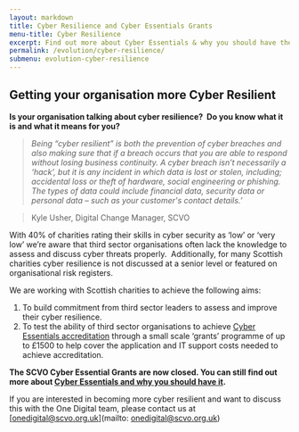 ```yaml
---
layout: markdown
title: Cyber Resilience and Cyber Essentials Grants 
menu-title: Cyber Resilience
excerpt: Find out more about Cyber Essentials & why you should have them
permalink: /evolution/cyber-resilience/
submenu: evolution-cyber-resilience
---
```


## Getting your organisation more Cyber Resilient

**Is your organisation talking about cyber resilience?  Do you know what it is and what it means for you?**

>*Being “cyber resilient” is both the prevention of cyber breaches and also making sure that if a breach occurs that you are able to respond without losing business continuity. A cyber breach isn’t necessarily a ‘hack’, but it is any incident in which data is lost or stolen, including; accidental loss or theft of hardware, social engineering or phishing. The types of data could include financial data, security data or personal data – such as your customer's contact details.’*

> Kyle Usher, Digital Change Manager, SCVO

With 40% of charities rating their skills in cyber security as ‘low’ or ‘very low’ we’re aware that third sector organisations often lack the knowledge to assess and discuss cyber threats properly.  Additionally, for many Scottish charities cyber resilience is not discussed at a senior level or featured on organisational risk registers.

We are working with Scottish charities to achieve the following aims:

1. To build commitment from third sector leaders to assess and improve their cyber resilience. 
2. To test the ability of third sector organisations to achieve [Cyber Essentials accreditation](https://www.cyberaware.gov.uk/cyberessentials/) through a small scale ‘grants’ programme of up to £1500 to help cover the application and IT support costs needed to achieve accreditation.

**The SCVO Cyber Essential Grants are now closed. You can still find out more about [Cyber Essentials and why you should have it](https://digital.scvo.org.uk/files/cyber.pdf).**

If you are interested in becoming more cyber resilient and want to discuss this with the One Digital team, please contact us at [onedigital@scvo.org.uk](mailto: onedigital@scvo.org.uk)
